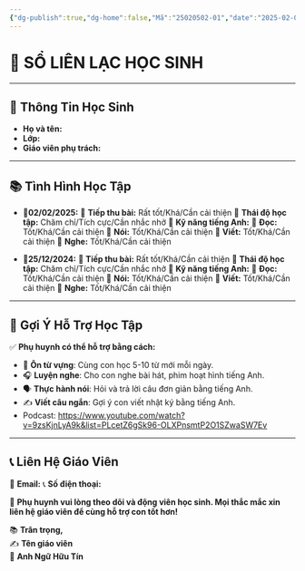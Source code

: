 ```yaml
---
{"dg-publish":true,"dg-home":false,"Mã":"25020502-01","date":"2025-02-02","time":"14:09","Week":"05","tags":["so-lien-lac"],"dg-show-local-graph":"false","dg-home-link":"false","dg-show-backlinks":"false","dg-show-toc":"false","dg-show-inline-title":"false","dg-show-file-tree":"false","dg-enable-search":"false","dg-link-preview":"false","dg-show-tags":"false","dg-pass-frontmatter":"false","dg-path":"Sổ Liên Lạc/SLLHS - UH1ADV0J.md","permalink":"/so-lien-lac/sllhs-uh-1-adv-0-j/","dgHomeLink":"false","dgPassFrontmatter":true,"dgShowBacklinks":"false","dgShowLocalGraph":"false","dgShowInlineTitle":"false","dgShowFileTree":"false","dgEnableSearch":"false","dgShowToc":"false","dgLinkPreview":"false","dgShowTags":"false","updated":"2025-02-02T23:32:17.542+07:00"}
---
```


# 📘 **SỔ LIÊN LẠC HỌC SINH**
---

## **🏫 Thông Tin Học Sinh**

- **Họ và tên:** 
- **Lớp:** 
- **Giáo viên phụ trách:** 

---

## **📚 Tình Hình Học Tập**

* 🔹**02/02/2025:** 
		🔹 **Tiếp thu bài:** Rất tốt/Khá/Cần cải thiện
		🔹 **Thái độ học tập:** Chăm chỉ/Tích cực/Cần nhắc nhở
		🔹 **Kỹ năng tiếng Anh:**
			🔹 **Đọc:** Tốt/Khá/Cần cải thiện
			🔹 **Nói:** Tốt/Khá/Cần cải thiện
			🔹 **Viết:** Tốt/Khá/Cần cải thiện
			🔹 **Nghe:** Tốt/Khá/Cần cải thiện

* 🔹**25/12/2024:** 
		🔹 **Tiếp thu bài:** Rất tốt/Khá/Cần cải thiện
		🔹 **Thái độ học tập:** Chăm chỉ/Tích cực/Cần nhắc nhở
		🔹 **Kỹ năng tiếng Anh:**
			🔹 **Đọc:** Tốt/Khá/Cần cải thiện
			🔹 **Nói:** Tốt/Khá/Cần cải thiện
			🔹 **Viết:** Tốt/Khá/Cần cải thiện
			🔹 **Nghe:** Tốt/Khá/Cần cải thiện


---

## **📌 Gợi Ý Hỗ Trợ Học Tập**

✅ **Phụ huynh có thể hỗ trợ bằng cách:**

- 📖 **Ôn từ vựng**: Cùng con học 5-10 từ mới mỗi ngày.
- 🎧 **Luyện nghe**: Cho con nghe bài hát, phim hoạt hình tiếng Anh.
- 🗣️ **Thực hành nói**: Hỏi và trả lời câu đơn giản bằng tiếng Anh.
- ✍️ **Viết câu ngắn**: Gợi ý con viết nhật ký bằng tiếng Anh.
- Podcast: https://www.youtube.com/watch?v=9zsKjnLyA9k&list=PLcetZ6gSk96-OLXPnsmtP2O1SZwaSW7Ev


---

## **📞 Liên Hệ Giáo Viên**

📩 **Email:** 
📞 **Số điện thoại:** 

🔹 **Phụ huynh vui lòng theo dõi và động viên học sinh. Mọi thắc mắc xin liên hệ giáo viên để cùng hỗ trợ con tốt hơn!**

📚 **Trân trọng,**  
✍️ **Tên giáo viên**  
🏫 **Anh Ngữ Hữu Tín**